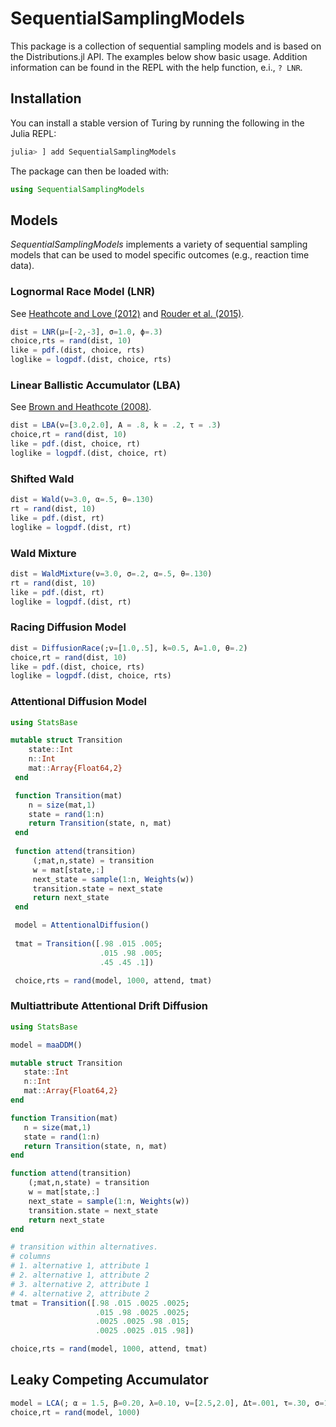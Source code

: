 # SequentialSamplingModels

This package is a collection of sequential sampling models and is based on the Distributions.jl API.
The examples below show basic usage. Addition information can be found in the REPL with the help function, e.i., ```? LNR```. 

## Installation

You can install a stable version of Turing by running the following in the Julia REPL:

```julia
julia> ] add SequentialSamplingModels
```

The package can then be loaded with:

```julia
using SequentialSamplingModels
```

## Models

*SequentialSamplingModels* implements a variety of sequential sampling models that can be used to model specific outcomes (e.g., reaction time data).

### Lognormal Race Model (LNR)

See [Heathcote and Love (2012)](http://www.frontiersin.org/Cognitive_Science/10.3389/fpsyg.2012.0029) and [Rouder et al. (2015)](https://link.springer.com/article/10.1007/s11336-013-9396-3).

```julia
dist = LNR(μ=[-2,-3], σ=1.0, ϕ=.3)
choice,rts = rand(dist, 10)
like = pdf.(dist, choice, rts)
loglike = logpdf.(dist, choice, rts)
```

### Linear Ballistic Accumulator (LBA)

See [Brown and Heathcote (2008)](https://www.sciencedirect.com/science/article/abs/pii/S0010028507000722?via%3Dihub).

```julia
dist = LBA(ν=[3.0,2.0], A = .8, k = .2, τ = .3) 
choice,rt = rand(dist, 10)
like = pdf.(dist, choice, rt)
loglike = logpdf.(dist, choice, rt)
```

### Shifted Wald

```julia
dist = Wald(ν=3.0, α=.5, θ=.130)
rt = rand(dist, 10)
like = pdf.(dist, rt)
loglike = logpdf.(dist, rt)
```

### Wald Mixture

```julia
dist = WaldMixture(ν=3.0, σ=.2, α=.5, θ=.130)
rt = rand(dist, 10)
like = pdf.(dist, rt)
loglike = logpdf.(dist, rt)
```
### Racing Diffusion Model

```julia
dist = DiffusionRace(;ν=[1.0,.5], k=0.5, A=1.0, θ=.2)
choice,rt = rand(dist, 10)
like = pdf.(dist, choice, rts)
loglike = logpdf.(dist, choice, rts)
```

### Attentional Diffusion Model

```julia
using StatsBase

mutable struct Transition
    state::Int 
    n::Int
    mat::Array{Float64,2} 
 end

 function Transition(mat)
    n = size(mat,1)
    state = rand(1:n)
    return Transition(state, n, mat)
 end
 
 function attend(transition)
     (;mat,n,state) = transition
     w = mat[state,:]
     next_state = sample(1:n, Weights(w))
     transition.state = next_state
     return next_state
 end

 model = AttentionalDiffusion()
 
 tmat = Transition([.98 .015 .005;
                    .015 .98 .005;
                    .45 .45 .1])

 choice,rts = rand(model, 1000, attend, tmat)
 ```

 ### Multiattribute Attentional Drift Diffusion

 ```julia 
using StatsBase

model = maaDDM()

mutable struct Transition
    state::Int 
    n::Int
    mat::Array{Float64,2} 
 end

 function Transition(mat)
    n = size(mat,1)
    state = rand(1:n)
    return Transition(state, n, mat)
 end

 function attend(transition)
     (;mat,n,state) = transition
     w = mat[state,:]
     next_state = sample(1:n, Weights(w))
     transition.state = next_state
     return next_state
 end

 # transition within alternatives.
 # columns 
 # 1. alternative 1, attribute 1
 # 2. alternative 1, attribute 2
 # 3. alternative 2, attribute 1
 # 4. alternative 2, attribute 2
 tmat = Transition([.98 .015 .0025 .0025;
                    .015 .98 .0025 .0025;
                    .0025 .0025 .98 .015;
                    .0025 .0025 .015 .98])

 choice,rts = rand(model, 1000, attend, tmat)
 ```

 ## Leaky Competing Accumulator

 ```julia 
model = LCA(; α = 1.5, β=0.20, λ=0.10, ν=[2.5,2.0], Δt=.001, τ=.30, σ=1.0)
choice,rt = rand(model, 1000)
```
